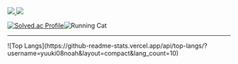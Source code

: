   <span align="center">
  <a href="https://www.instagram.com/sejun_noah08/">
    <img src="https://img.shields.io/badge/Instagram-E4405F?style=for-the-badge&logo=Instagram&logoColor=white"/>
  </a> 
</span>
<span align="center">
  <a href="https://velog.io/@yuuki08noah/posts/">
    <img src="https://img.shields.io/badge/velog-20C997?style=for-the-badge&logo=velog&logoColor=white"/>
  </a>
</span> 

  [![Solved.ac Profile](http://mazassumnida.wtf/api/generate_badge?boj=yuuki08noah)](https://solved.ac/yuuki08noah)![Running Cat](https://media.tenor.com/XSns7DzGv38AAAAi/cat-running.gif)<br>
  <hr>
  ![Top Langs](https://github-readme-stats.vercel.app/api/top-langs/?username=yuuki08noah&layout=compact&lang_count=10)
<br>
</center>
